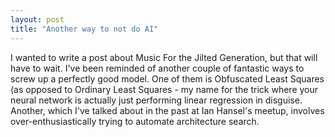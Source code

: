 ```yaml
---
layout: post
title: "Another way to not do AI"
---
```


I wanted to write a post about Music For the Jilted Generation, but that will have to wait. I've been reminded of another couple of fantastic ways to screw up a perfectly good model. One of them is Obfuscated Least Squares (as opposed to Ordinary Least Squares - my name for the trick where your neural network is actually just performing linear regression in disguise. Another, which I've talked about in the past at Ian Hansel's meetup, involves over-enthusiastically trying to automate architecture search.
